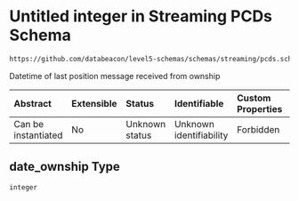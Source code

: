 # Untitled integer in Streaming PCDs Schema

```txt
https://github.com/databeacon/level5-schemas/schemas/streaming/pcds.schema.json#/properties/date_ownship
```

Datetime of last position message received from ownship

| Abstract            | Extensible | Status         | Identifiable            | Custom Properties | Additional Properties | Access Restrictions | Defined In                                                                        |
| :------------------ | :--------- | :------------- | :---------------------- | :---------------- | :-------------------- | :------------------ | :-------------------------------------------------------------------------------- |
| Can be instantiated | No         | Unknown status | Unknown identifiability | Forbidden         | Allowed               | none                | [pcds.schema.json\*](../../out/streaming/pcds.schema.json "open original schema") |

## date\_ownship Type

`integer`
